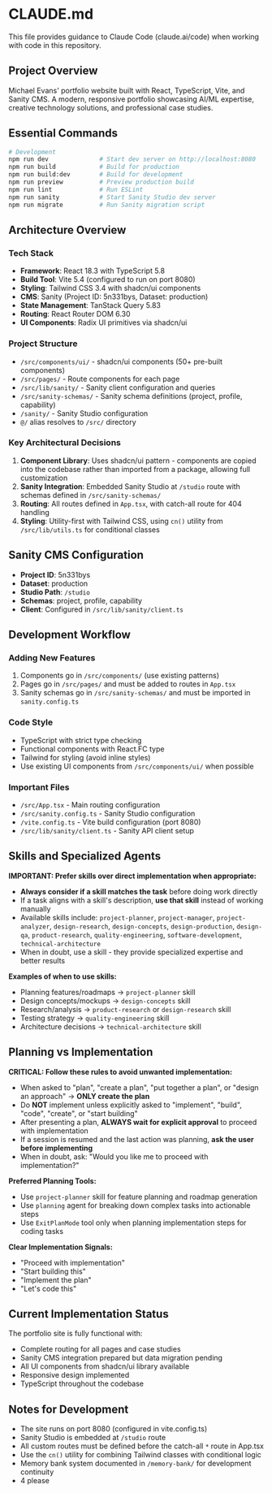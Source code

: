 # CLAUDE.md

This file provides guidance to Claude Code (claude.ai/code) when working with code in this repository.

## Project Overview

Michael Evans' portfolio website built with React, TypeScript, Vite, and Sanity CMS. A modern, responsive portfolio showcasing AI/ML expertise, creative technology solutions, and professional case studies.

## Essential Commands

```bash
# Development
npm run dev              # Start dev server on http://localhost:8080
npm run build            # Build for production
npm run build:dev        # Build for development
npm run preview          # Preview production build
npm run lint             # Run ESLint
npm run sanity           # Start Sanity Studio dev server
npm run migrate          # Run Sanity migration script
```

## Architecture Overview

### Tech Stack
- **Framework**: React 18.3 with TypeScript 5.8
- **Build Tool**: Vite 5.4 (configured to run on port 8080)
- **Styling**: Tailwind CSS 3.4 with shadcn/ui components
- **CMS**: Sanity (Project ID: 5n331bys, Dataset: production)
- **State Management**: TanStack Query 5.83
- **Routing**: React Router DOM 6.30
- **UI Components**: Radix UI primitives via shadcn/ui

### Project Structure
- `/src/components/ui/` - shadcn/ui components (50+ pre-built components)
- `/src/pages/` - Route components for each page
- `/src/lib/sanity/` - Sanity client configuration and queries
- `/src/sanity-schemas/` - Sanity schema definitions (project, profile, capability)
- `/sanity/` - Sanity Studio configuration
- `@/` alias resolves to `/src/` directory

### Key Architectural Decisions
1. **Component Library**: Uses shadcn/ui pattern - components are copied into the codebase rather than imported from a package, allowing full customization
2. **Sanity Integration**: Embedded Sanity Studio at `/studio` route with schemas defined in `/src/sanity-schemas/`
3. **Routing**: All routes defined in `App.tsx`, with catch-all route for 404 handling
4. **Styling**: Utility-first with Tailwind CSS, using `cn()` utility from `/src/lib/utils.ts` for conditional classes

## Sanity CMS Configuration

- **Project ID**: 5n331bys
- **Dataset**: production
- **Studio Path**: `/studio`
- **Schemas**: project, profile, capability
- **Client**: Configured in `/src/lib/sanity/client.ts`

## Development Workflow

### Adding New Features
1. Components go in `/src/components/` (use existing patterns)
2. Pages go in `/src/pages/` and must be added to routes in `App.tsx`
3. Sanity schemas go in `/src/sanity-schemas/` and must be imported in `sanity.config.ts`

### Code Style
- TypeScript with strict type checking
- Functional components with React.FC type
- Tailwind for styling (avoid inline styles)
- Use existing UI components from `/src/components/ui/` when possible

### Important Files
- `/src/App.tsx` - Main routing configuration
- `/src/sanity.config.ts` - Sanity Studio configuration
- `/vite.config.ts` - Vite build configuration (port 8080)
- `/src/lib/sanity/client.ts` - Sanity API client setup

## Skills and Specialized Agents

**IMPORTANT: Prefer skills over direct implementation when appropriate:**

- **Always consider if a skill matches the task** before doing work directly
- If a task aligns with a skill's description, **use that skill** instead of working manually
- Available skills include: `project-planner`, `project-manager`, `project-analyzer`, `design-research`, `design-concepts`, `design-production`, `design-qa`, `product-research`, `quality-engineering`, `software-development`, `technical-architecture`
- When in doubt, use a skill - they provide specialized expertise and better results

**Examples of when to use skills:**
- Planning features/roadmaps → `project-planner` skill
- Design concepts/mockups → `design-concepts` skill
- Research/analysis → `product-research` or `design-research` skill
- Testing strategy → `quality-engineering` skill
- Architecture decisions → `technical-architecture` skill

## Planning vs Implementation

**CRITICAL: Follow these rules to avoid unwanted implementation:**

- When asked to "plan", "create a plan", "put together a plan", or "design an approach" → **ONLY create the plan**
- Do **NOT** implement unless explicitly asked to "implement", "build", "code", "create", or "start building"
- After presenting a plan, **ALWAYS wait for explicit approval** to proceed with implementation
- If a session is resumed and the last action was planning, **ask the user before implementing**
- When in doubt, ask: "Would you like me to proceed with implementation?"

**Preferred Planning Tools:**
- Use `project-planner` skill for feature planning and roadmap generation
- Use `planning` agent for breaking down complex tasks into actionable steps
- Use `ExitPlanMode` tool only when planning implementation steps for coding tasks

**Clear Implementation Signals:**
- "Proceed with implementation"
- "Start building this"
- "Implement the plan"
- "Let's code this"

## Current Implementation Status

The portfolio site is fully functional with:
- Complete routing for all pages and case studies
- Sanity CMS integration prepared but data migration pending
- All UI components from shadcn/ui library available
- Responsive design implemented
- TypeScript throughout the codebase

## Notes for Development

- The site runs on port 8080 (configured in vite.config.ts)
- Sanity Studio is embedded at `/studio` route
- All custom routes must be defined before the catch-all `*` route in App.tsx
- Use the `cn()` utility for combining Tailwind classes with conditional logic
- Memory bank system documented in `/memory-bank/` for development continuity
- 4 please